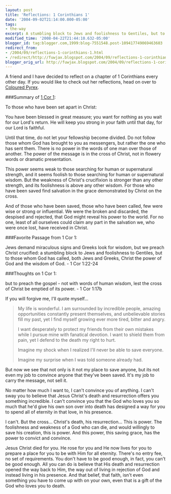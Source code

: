```yaml
---
layout: post
title: 'Reflections: 1 Corinthians 1'
date: '2004-09-02T21:14:00.000-05:00'
tags:
- the-way
excerpt: A stumbling block to Jews and foolishness to Gentiles, but to those whom God has called, it is the power and wisdom of God.
modified_time: '2008-04-22T21:44:10.632-05:00'
blogger_id: tag:blogger.com,1999:blog-7551548.post-109417749069463603
redirect_from: 
- /2004/09/reflections-1-corinthians-1.html
- /redirect/http://fuwjax.blogspot.com/2004/09/reflections-1-corinthians-1.html
blogger_orig_url: http://fuwjax.blogspot.com/2004/09/reflections-1-corinthians-1.html
---
```


A friend and I have decided to reflect on a chapter of 1 Corinthians every other day.  If you would like to check out her reflections, head on over to [Coloured Pyrex](http://colouredpyrex.blogspot.com).

###Summary of [1 Cor 1](http://biblegateway.com/cgi-bin/bible?language=english&passage=1+cor+1&version=NIV):

To those who have been set apart in Christ:

You have been blessed in great measure; you want for nothing as you wait for our Lord's return.  He will keep you strong in your faith until that day, for our Lord is faithful.

Until that time, do not let your fellowship become divided.  Do not follow those whom God has brought to you as messengers, but rather the one who has sent them.  There is no power in the words of one man over those of another.  The power of the message is in the cross of Christ, not in flowery words or dramatic presentation.

This power seems weak to those searching for human or supernatural strength, and it seems foolish to those searching for human or supernatural wisdom.  But the weakness of Christ's crucifixion is stronger than any other strength, and its foolishness is above any other wisdom.  For those who have been saved find salvation in the grace demonstrated by Christ on the cross.

And of those who have been saved, those who have been called, few were wise or strong or influential.  We were the broken and discarded, the despised and rejected, that God might reveal his power to the world.  For no one, least of all ourselves could claim any part in the salvation we, who were once lost, have received in Christ.

###Favorite Passage from 1 Cor 1:

Jews demand miraculous signs and Greeks look for wisdom, but we preach Christ crucified: a stumbling block to Jews and foolishness to Gentiles, but to those whom God has called, both Jews and Greeks, Christ the power of God and the wisdom of God. - 1 Cor 1:22-24

###Thoughts on 1 Cor 1:

but to preach the gospel - not with words of human wisdom, lest the cross of Christ be emptied of its power. - 1 Cor 1:17b

If you will forgive me, I'll quote myself...

> My life is wonderful.  I am surrounded by incredible people, amazing opportunities constantly present themselves, and unbelievable stories fill my past, yet I find myself growing ever more tired, bitter and angry.
> 
> I want desperately to protect my friends from their own mistakes while I pursue mine with fanatical devotion.  I want to shield them from pain, yet I defend to the death my right to hurt.
> 
> Imagine my shock when I realized I'll never be able to save everyone.
> 
> Imagine my surprise when I was told someone already had.

But now we see that not only is it not my place to save anyone, but its not even my job to convince anyone that they've been saved.  It's my job to carry the message, not sell it.

No matter how much I want to, I can't convince you of anything.  I can't sway you to believe that Jesus Christ's death and resurrection offers you something incredible.  I can't convince you that the God who loves you so much that he'd give his own son over into death has designed a way for you to spend all of eternity in that love, in his presence.

I can't.  But the cross...  Christ's death, his resurrection... This is power.  The foolishness and weakness of a God who can die, and would willingly to save his creation, this is power.  And this power, this saving grace, has the power to convict and convince.

Jesus Christ died for you.  He rose for you and He now lives for you to prepare a place for you to be with Him for all eternity.  There's no entry fee, no set of requirements.  You don't have to be good enough, in fact, you can't be good enough.  All you can do is believe that His death and resurrection opened the way back to Him, the way out of living in rejection of God and instead living in his presence.  And that belief, that faith, isn't even something you have to come up with on your own, even that is a gift of the God who loves you to death.